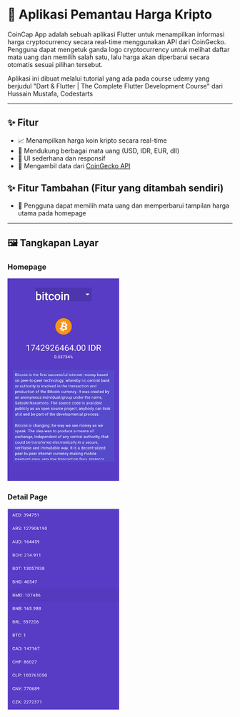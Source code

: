 # 💸 Aplikasi Pemantau Harga Kripto

CoinCap App adalah sebuah aplikasi Flutter untuk menampilkan informasi harga cryptocurrency secara real-time menggunakan API dari CoinGecko.  
Pengguna dapat mengetuk ganda logo cryptocurrency untuk melihat daftar mata uang dan memilih salah satu, lalu harga akan diperbarui secara otomatis sesuai pilihan tersebut.

Aplikasi ini dibuat melalui tutorial yang ada pada course udemy yang berjudul "Dart & Flutter | The Complete Flutter Development Course" dari Hussain Mustafa, Codestarts

---
## ✨ Fitur

- 📈 Menampilkan harga koin kripto secara real-time
- 💱 Mendukung berbagai mata uang (USD, IDR, EUR, dll)
- 🧩 UI sederhana dan responsif
- 📡 Mengambil data dari [CoinGecko API](https://www.coingecko.com/)

## ✨ Fitur Tambahan (Fitur yang ditambah sendiri)
- 🔁 Pengguna dapat memilih mata uang dan memperbarui tampilan harga utama pada homepage
---

## 🖼️ Tangkapan Layar

### Homepage
<img src="https://github.com/leoncen26/Coincap-App/blob/main/assets/images/screenshot/home_page.png" width="250" />

### Detail Page
<img src="https://github.com/leoncen26/Coincap-App/blob/main/assets/images/screenshot/detail_page.png" width="250" />
